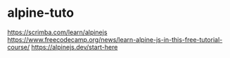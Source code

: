 # alpine-tuto
https://scrimba.com/learn/alpinejs
https://www.freecodecamp.org/news/learn-alpine-js-in-this-free-tutorial-course/
https://alpinejs.dev/start-here
